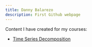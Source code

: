 ```yaml
---
title: Danny Balarezo 
description: First Github webpage
---
```


Content I have created for my courses:
- [Time Series Decomposition](/timeseries/index.md)
